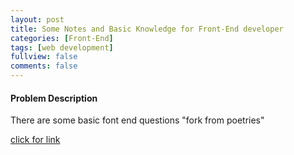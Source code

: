 ```yaml
---
layout: post
title: Some Notes and Basic Knowledge for Front-End developer
categories: [Front-End]
tags: [web development]
fullview: false
comments: false
---
```


#### Problem Description
There are some basic font end questions "fork from poetries"

[click for link ](http://blog.poetries.top/FE-Interview-Questions/)
